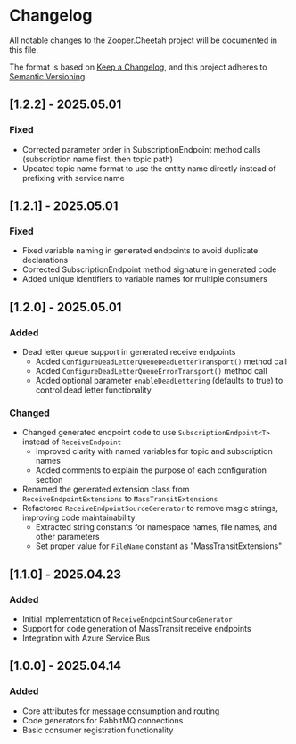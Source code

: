 # Changelog

All notable changes to the Zooper.Cheetah project will be documented in this file.

The format is based on [Keep a Changelog](https://keepachangelog.com/en/1.0.0/),
and this project adheres to [Semantic Versioning](https://semver.org/spec/v2.0.0.html).

## [1.2.2] - 2025.05.01

### Fixed

- Corrected parameter order in SubscriptionEndpoint method calls (subscription name first, then topic path)
- Updated topic name format to use the entity name directly instead of prefixing with service name

## [1.2.1] - 2025.05.01

### Fixed
- Fixed variable naming in generated endpoints to avoid duplicate declarations
- Corrected SubscriptionEndpoint method signature in generated code
- Added unique identifiers to variable names for multiple consumers

## [1.2.0] - 2025.05.01

### Added
- Dead letter queue support in generated receive endpoints
  - Added `ConfigureDeadLetterQueueDeadLetterTransport()` method call
  - Added `ConfigureDeadLetterQueueErrorTransport()` method call
  - Added optional parameter `enableDeadLettering` (defaults to true) to control dead letter functionality

### Changed
- Changed generated endpoint code to use `SubscriptionEndpoint<T>` instead of `ReceiveEndpoint`
  - Improved clarity with named variables for topic and subscription names
  - Added comments to explain the purpose of each configuration section
- Renamed the generated extension class from `ReceiveEndpointExtensions` to `MassTransitExtensions`
- Refactored `ReceiveEndpointSourceGenerator` to remove magic strings, improving code maintainability
  - Extracted string constants for namespace names, file names, and other parameters
  - Set proper value for `FileName` constant as "MassTransitExtensions"

## [1.1.0] - 2025.04.23

### Added
- Initial implementation of `ReceiveEndpointSourceGenerator`
- Support for code generation of MassTransit receive endpoints
- Integration with Azure Service Bus

## [1.0.0] - 2025.04.14

### Added
- Core attributes for message consumption and routing
- Code generators for RabbitMQ connections
- Basic consumer registration functionality